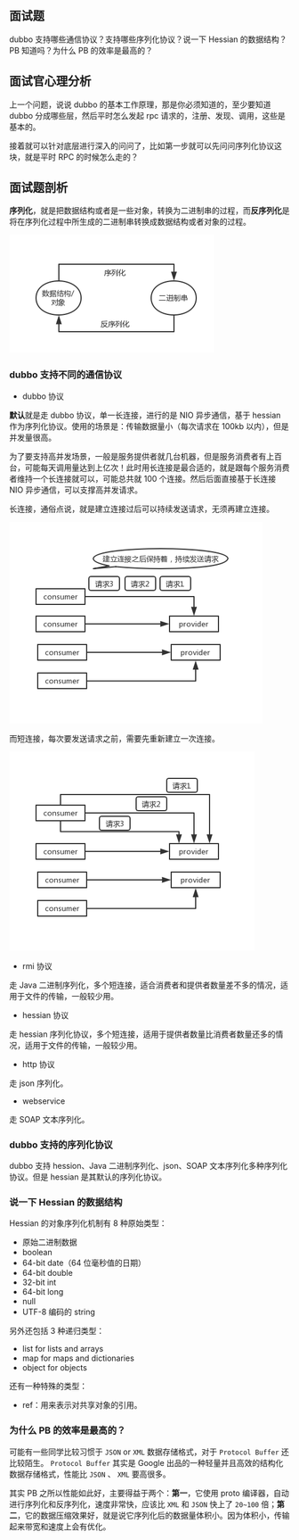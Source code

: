 ## 面试题
dubbo 支持哪些通信协议？支持哪些序列化协议？说一下 Hessian 的数据结构？PB 知道吗？为什么 PB 的效率是最高的？

## 面试官心理分析

上一个问题，说说 dubbo 的基本工作原理，那是你必须知道的，至少要知道 dubbo 分成哪些层，然后平时怎么发起 rpc 请求的，注册、发现、调用，这些是基本的。

接着就可以针对底层进行深入的问问了，比如第一步就可以先问问序列化协议这块，就是平时 RPC 的时候怎么走的？

## 面试题剖析

**序列化**，就是把数据结构或者是一些对象，转换为二进制串的过程，而**反序列化**是将在序列化过程中所生成的二进制串转换成数据结构或者对象的过程。

![serialize-deserialize](./images/serialize-deserialize.png)

### dubbo 支持不同的通信协议

* dubbo 协议

**默认**就是走 dubbo 协议，单一长连接，进行的是 NIO 异步通信，基于 hessian 作为序列化协议。使用的场景是：传输数据量小（每次请求在 100kb 以内），但是并发量很高。

为了要支持高并发场景，一般是服务提供者就几台机器，但是服务消费者有上百台，可能每天调用量达到上亿次！此时用长连接是最合适的，就是跟每个服务消费者维持一个长连接就可以，可能总共就 100 个连接。然后后面直接基于长连接 NIO 异步通信，可以支撑高并发请求。

长连接，通俗点说，就是建立连接过后可以持续发送请求，无须再建立连接。

![dubbo-keep-connection](./images/dubbo-keep-connection.png)

而短连接，每次要发送请求之前，需要先重新建立一次连接。

![dubbo-not-keep-connection](./images/dubbo-not-keep-connection.png)

* rmi 协议

走 Java 二进制序列化，多个短连接，适合消费者和提供者数量差不多的情况，适用于文件的传输，一般较少用。

* hessian 协议

走 hessian 序列化协议，多个短连接，适用于提供者数量比消费者数量还多的情况，适用于文件的传输，一般较少用。

* http 协议

走 json 序列化。

* webservice

走 SOAP 文本序列化。

### dubbo 支持的序列化协议

dubbo 支持 hession、Java 二进制序列化、json、SOAP 文本序列化多种序列化协议。但是 hessian 是其默认的序列化协议。

### 说一下 Hessian 的数据结构

Hessian 的对象序列化机制有 8 种原始类型：

* 原始二进制数据
* boolean
* 64-bit date（64 位毫秒值的日期）
* 64-bit double
* 32-bit int
* 64-bit long
* null
* UTF-8 编码的 string

另外还包括 3 种递归类型：

* list for lists and arrays
* map for maps and dictionaries
* object for objects

还有一种特殊的类型：

* ref：用来表示对共享对象的引用。

### 为什么 PB 的效率是最高的？

可能有一些同学比较习惯于 `JSON` or `XML` 数据存储格式，对于 `Protocol Buffer` 还比较陌生。 `Protocol Buffer` 其实是 Google 出品的一种轻量并且高效的结构化数据存储格式，性能比 `JSON` 、 `XML` 要高很多。

其实 PB 之所以性能如此好，主要得益于两个：**第一**，它使用 proto 编译器，自动进行序列化和反序列化，速度非常快，应该比 `XML` 和 `JSON` 快上了 `20~100` 倍；**第二**，它的数据压缩效果好，就是说它序列化后的数据量体积小。因为体积小，传输起来带宽和速度上会有优化。

